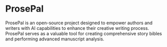 # ProsePal
ProsePal is an open-source project designed to empower authors and writers with AI capabilities to enhance their creative writing process. ProsePal serves as a valuable tool for creating comprehensive story bibles and performing advanced manuscript analysis.

